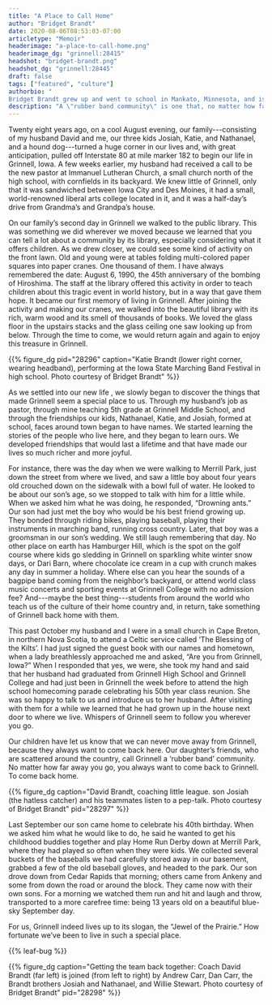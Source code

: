 ```yaml
---
title: "A Place to Call Home"
author: "Bridget Brandt"
date: 2020-08-06T08:53:03-07:00
articletype: "Memoir"
headerimage: "a-place-to-call-home.png"
headerimage_dg: "grinnell:28415"
headshot: "bridget-brandt.png"
headshot_dg: "grinnell:28445"
draft: false
tags: ["featured", "culture"]
authorbio: "
Bridget Brandt grew up and went to school in Mankato, Minnesota, and is a graduate of [Mankato State University](https://mankato.mnsu.edu). She and her family have lived in [Grinnell, Iowa](https://www.grinnelliowa.gov), for the last 28 years. For 25 of those years she taught reading and American history at Grinnell Middle School, retiring in 2015. She enjoys reading, riding her bike, traveling to quiet windswept places, and spending time with her family, especially her seven grandchildren."
description: "A \"rubber band community\" is one that, no matter how far away you go, you always want to come back. This retired teacher explains."
---
```


Twenty eight years ago, on a cool August evening, our family---consisting of my husband David and me, our three kids Josiah, Katie, and Nathanael, and a hound dog---turned a huge corner in our lives and, with great anticipation, pulled off  Interstate 80 at mile marker 182 to begin our life in Grinnell, Iowa. A few weeks earlier, my husband had received a call to be the new pastor at Immanuel Lutheran Church, a small church north of the high school, with cornfields in its backyard. We knew little of Grinnell, only that it was sandwiched between Iowa City and Des Moines, it had a small, world-renowned liberal arts college located in it, and it was a half-day’s drive from Grandma’s and Grandpa’s house.

On our family’s  second day in Grinnell we walked  to the public library. This was something we did wherever we moved because we learned that you can tell a lot about a community by its library, especially considering what it offers children. As we drew closer, we could see some kind of activity on the front lawn. Old and young were at  tables folding multi-colored paper squares into paper cranes. One thousand of them. I have always remembered the date: August 6, 1990, the 45th anniversary of the bombing of Hiroshima. The staff at the library offered this activity in order to teach children about this tragic event in world history, but in a way that gave them hope. It became our first memory of living in Grinnell. After joining the activity and making our cranes, we walked into the beautiful library with its rich, warm wood and its smell of thousands of books. We loved the glass floor in the upstairs stacks and the glass ceiling one saw looking up from below. Through the time to come, we would return again and again to enjoy this treasure in Grinnell.

{{% figure_dg pid="28296" caption="Katie Brandt (lower right corner, wearing headband), performing at the Iowa State Marching Band Festival in high school. Photo courtesy of Bridget Brandt" %}}

As we settled into our new life , we slowly began to discover the things that  made Grinnell seem a special place to us. Through my husband’s job as pastor, through mine teaching 5th grade at Grinnell Middle School, and through the friendships our kids, Nathanael, Katie, and Josiah, formed at school, faces around town began to have names. We started learning the stories of the people who live here, and they began to learn ours. We developed friendships that would last a lifetime and that have made our lives so much richer and more joyful.

For instance, there was the day when we were walking to Merrill Park, just down the street from where we lived, and saw a little boy about four years old crouched down on the sidewalk with a bowl full of water. He looked to be about our son’s age, so we stopped to talk with him for a little while. When we asked him what he was doing, he responded, “Drowning ants.” Our son had just met the boy who would be his best friend growing up. They bonded through riding bikes, playing baseball, playing their instruments in marching band, running cross country. Later, that boy was a groomsman in our son’s wedding. We still laugh remembering that day.  No other place on earth has Hamburger Hill, which is the spot on the golf course where kids go sledding in Grinnell on sparkling white winter snow days, or Dari Barn, where chocolate ice cream in a cup with crunch makes any day in summer a holiday. Where else can you hear the sounds of a bagpipe band coming from the neighbor’s backyard, or attend world class music concerts and sporting events at Grinnell College with no admission fee? And---maybe the best thing---students from around the world who teach us of the culture of their home country and, in return, take something of Grinnell back home with them.

This past October my husband and I were in a small church in Cape Breton, in northern Nova Scotia, to attend a Celtic service called ‘The Blessing of the Kilts’. I had just signed the guest book with our names and hometown, when a lady breathlessly approached me and asked, “Are you from Grinnell, Iowa?” When I responded that yes, we were, she took my hand and said that her husband had graduated from Grinnell High School and Grinnell College and had just been in Grinnell the week before to attend the high school homecoming parade celebrating his 50th year class reunion. She was so happy to talk to us and introduce us to her husband. After visiting with them for a while we learned that he had grown up in the house next door to where we live. Whispers of Grinnell  seem to follow you wherever you go.

Our children have let us know that we can never move away from Grinnell, because they always want to come back here. Our daughter’s friends, who are scattered around the country, call Grinnell a ‘rubber band’ community. No matter how far away you go, you always want to come back to Grinnell. To come back home.


{{% figure_dg caption="David Brandt, coaching little league. son Josiah (the hatless catcher) and his teammates listen to a pep-talk. Photo courtesy of Bridget Brandt" pid="28297" %}}

Last September our son came home to celebrate his 40th birthday. When we asked him what he would like to do, he said he wanted to get his childhood buddies together and play Home Run Derby down at Merrill Park, where they had played so often when they were kids. We collected several buckets of the baseballs we had carefully stored away in our basement, grabbed a few of the old baseball gloves, and headed to the park. Our son drove down from Cedar Rapids that morning; others came from Ankeny and some from down the road or around the block. They came now with their own sons. For a morning we watched them run and hit and laugh and throw, transported to a more carefree time: being 13 years old on a beautiful blue-sky September day.

For  us, Grinnell  indeed lives up to its slogan, the “Jewel of the Prairie.” How fortunate we’ve been to live in such a special place.

{{% leaf-bug %}}

{{% figure_dg caption="Getting the team back together: Coach David Brandt (far left) is joined (from left to right) by Andrew Carr, Dan Carr, the Brandt brothers Josiah and Nathanael, and Willie Stewart. Photo courtesy of Bridget Brandt" pid="28298" %}}
